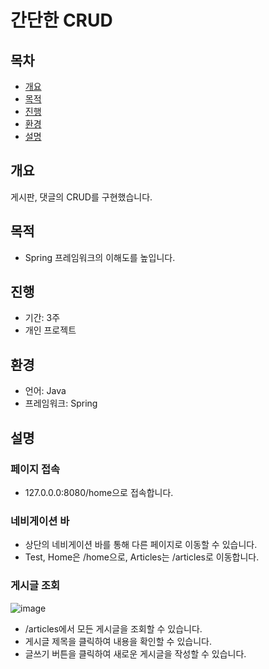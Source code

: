 # 간단한 CRUD

## 목차
- [개요](#개요)
- [목적](#목적)
- [진행](#진행)
- [환경](#환경)
- [설명](#설명)

## 개요
게시판, 댓글의 CRUD를 구현했습니다.</br>

## 목적
- Spring 프레임워크의 이해도를 높입니다.

## 진행
- 기간: 3주
- 개인 프로젝트

## 환경
- 언어: Java
- 프레임워크: Spring

## 설명
### 페이지 접속
- 127.0.0.0:8080/home으로 접속합니다.

### 네비게이션 바
- 상단의 네비게이션 바를 통해 다른 페이지로 이동할 수 있습니다.
- Test, Home은 /home으로, Articles는 /articles로 이동합니다.

### 게시글 조회
![image](https://github.com/user-attachments/assets/25c7c035-1914-4840-96f6-3b36768bcf56)
- /articles에서 모든 게시글을 조회할 수 있습니다.
- 게시글 제목을 클릭하여 내용을 확인할 수 있습니다.
- 글쓰기 버튼을 클릭하여 새로운 게시글을 작성할 수 있습니다.



